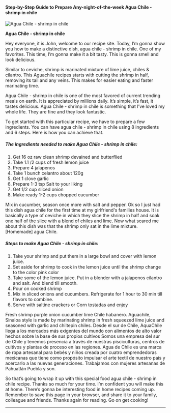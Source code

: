             

#### Step-by-Step Guide to Prepare Any-night-of-the-week Agua Chile - shrimp in chile

![Agua Chile - shrimp in chile](https://img-global.cpcdn.com/recipes/710902fb6710a15a/751x532cq70/agua-chile-shrimp-in-chile-recipe-main-photo.jpg)

**Agua Chile - shrimp in chile**

Hey everyone, it is John, welcome to our recipe site. Today, I’m gonna show you how to make a distinctive dish, agua chile - shrimp in chile. One of my favorites. This time, I’m gonna make it a bit tasty. This is gonna smell and look delicious.

Similar to ceviche, shrimp is marinated mixture of lime juice, chiles & cilantro. This Aguachile recipes starts with cutting the shrimp in half, removing its tail and any veins. This makes for easier eating and faster marinating time.

Agua Chile - shrimp in chile is one of the most favored of current trending meals on earth. It is appreciated by millions daily. It’s simple, it’s fast, it tastes delicious. Agua Chile - shrimp in chile is something that I’ve loved my whole life. They are fine and they look fantastic.

To get started with this particular recipe, we have to prepare a few ingredients. You can have agua chile - shrimp in chile using 8 ingredients and 6 steps. Here is how you can achieve that.

##### The ingredients needed to make Agua Chile - shrimp in chile:

1.  Get 16 oz raw clean shrimp devained and butterflied
2.  Take 1.1 /2 cups of fresh lemon juice
3.  Prepare 4 jalapenos
4.  Take 1 bunch celantro about 120g
5.  Get 1 clove garlic
6.  Prepare 1-3 tsp Salt to your liking
7.  Get 1/2 cup sliced onion
8.  Make ready 1-2 cups chopped cucumber

Mix in cucumber, season once more with salt and pepper. Ok so I just had this dish agua chile for the first time at my girlfriend's families house. It is basically a type of ceviche in which they slice the shrimp in half and soak one half of the slice with a blend of chiles and lime. Now what scared me about this dish was that the shrimp only sat in the lime mixture. \[Homemade\] agua Chile.

##### Steps to make Agua Chile - shrimp in chile:

1.  Take your shrimp and put them in a large bowl and cover with lemon juice.
2.  Set aside for shrimp to cook in the lemon juice until the shrimp change to the color pink color
3.  Take some of the lemon juice. Put in a blender with a jalapenos cilantro and salt. And blend till smooth.
4.  Pour on cooked shrimp
5.  Mix in sliced onions and cucumbers. Refrigerate for 1 hour to 30 min till flavors to combine.
6.  Serve with saltine crackers or Corn tostadas and enjoy

Fresh shrimp purple onion cucumber lime Chile habanero. Aguachile, Sinaloa style is made by marinating shrimp in fresh squeezed lime juice and seasoned with garlic and chiltepin chiles. Desde el sur de Chile, AquaChile llega a los mercados más exigentes del mundo con alimentos de alto valor hechos sobre la base de sus propios cultivos Somos una empresa del sur de Chile y tenemos presencia a través de nuestras pisciculturas, centros de cultivos y plantas de proceso en las regiones. Agua de Chile es una marca de ropa artesanal para bebés y niños creada por cuatro emprendedoras mexicanas que tiene como propósito impulsar el arte textil de nuestro país y acercarlo a las nuevas generaciones. Trabajamos con mujeres artesanas de Pahuatlán Puebla y son.

So that’s going to wrap it up with this special food agua chile - shrimp in chile recipe. Thanks so much for your time. I’m confident you will make this at home. There’s gonna be interesting food in home recipes coming up. Remember to save this page in your browser, and share it to your family, colleague and friends. Thanks again for reading. Go on get cooking!

* * *